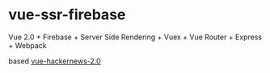 # vue-ssr-firebase

Vue 2.0 + Firebase + Server Side Rendering + Vuex + Vue Router + Express + Webpack

based [vue-hackernews-2.0](https://github.com/vuejs/vue-hackernews-2.0)

 